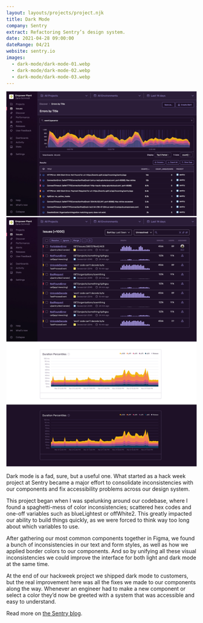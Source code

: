 ```yaml
---
layout: layouts/projects/project.njk
title: Dark Mode
company: Sentry
extract: Refactoring Sentry’s design system.
date: 2021-04-28 09:00:00
dateRange: 04/21
website: sentry.io
images:
  - dark-mode/dark-mode-01.webp
  - dark-mode/dark-mode-02.webp
  - dark-mode/dark-mode-03.webp
---
```


<div class="carousel columns-7-13">
  <a href="/images/projects/dark-mode/dark-mode-01.webp">
    <img src="/images/projects/dark-mode/dark-mode-01.webp" alt=""/>
  </a>
  <a href="/images/projects/dark-mode/dark-mode-02.webp">
    <img src="/images/projects/dark-mode/dark-mode-02.webp" alt=""/>
  </a>
  <a href="/images/projects/dark-mode/dark-mode-03.webp">
    <img src="/images/projects/dark-mode/dark-mode-03.webp" alt=""/>
  </a>
</div>

<div class="columns-1-7">

<p class="intro">Dark mode is a fad, sure, but a useful one. What started as a hack week project at Sentry became a major effort to consolidate inconsistencies with our components and fix accessibility problems across our design system.</p>

This project began when I was spelunking around our codebase, where I found a spaghetti-mess of color inconsistencies; scattered hex codes and one-off variables such as blueLightest or offWhite2. This greatly impacted our ability to build things quickly, as we were forced to think way too long about which variables to use.

After gathering our most common components together in Figma, we found a bunch of inconsistencies in our text and form styles, as well as how we applied border colors to our components. And so by unifying all these visual inconsistencies we could improve the interface for both light and dark mode at the same time.

At the end of our hackweek project we shipped dark mode to customers, but the real improvement here was all the fixes we made to our components along the way. Whenever an engineer had to make a new component or select a color they’d now be greeted with a system that was accessible and easy to understand.

Read more on [the Sentry blog](https://blog.sentry.io/building-dark-mode/).

</div>
